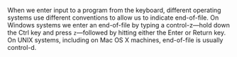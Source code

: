
When we enter input to a program from the keyboard, different operating systems use different conventions to allow us to indicate end-of-file. On Windows systems we enter an end-of-file by typing a control-z—hold down the Ctrl key and press `z`—followed by hitting either the Enter or Return key. On UNIX systems, including on Mac OS X machines, end-of-file is usually control-d.